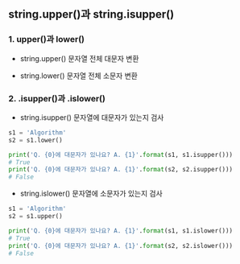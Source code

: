 ## string.upper()과 string.isupper()

### 1. upper()과 lower()
- string.upper()
문자열 전체 대문자 변환

- string.lower()
문자열 전체 소문자 변환

### 2. .isupper()과 .islower()

- string.isupper()
문자열에 대문자가 있는지 검사

```py
s1 = 'Algorithm'
s2 = s1.lower()

print('Q. {0}에 대문자가 있나요? A. {1}'.format(s1, s1.isupper())) 
# True
print('Q. {0}에 대문자가 있나요? A. {1}'.format(s2, s2.isupper())) 
# False
```

- string.islower()
문자열에 소문자가 있는지 검사

```py
s1 = 'Algorithm'
s2 = s1.upper()

print('Q. {0}에 대문자가 있나요? A. {1}'.format(s1, s1.islower())) 
# True
print('Q. {0}에 대문자가 있나요? A. {1}'.format(s2, s2.islower())) 
# False
```